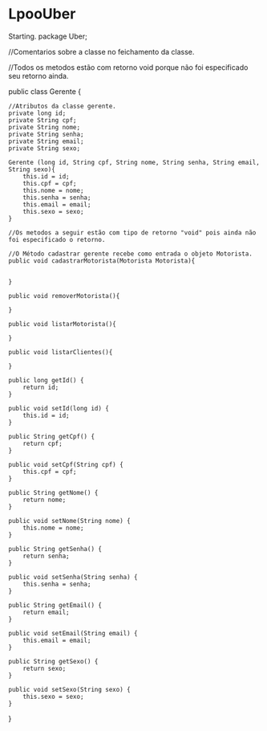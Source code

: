 # LpooUber
Starting.
package Uber;

//Comentarios sobre a classe no feichamento da classe.

//Todos os metodos estão com retorno void porque não foi especificado seu retorno ainda.

public class Gerente {
	
	//Atributos da classe gerente.
	private long id;
	private String cpf;
	private String nome;
	private String senha;
	private String email;
	private String sexo; 
	
	Gerente (long id, String cpf, String nome, String senha, String email, String sexo){
		this.id = id;
		this.cpf = cpf;
		this.nome = nome;
		this.senha = senha;
		this.email = email;
		this.sexo = sexo;
	}

	//Os metodos a seguir estão com tipo de retorno "void" pois ainda não foi especificado o retorno.
	
	//O Método cadastrar gerente recebe como entrada o objeto Motorista.
	public void cadastrarMotorista(Motorista Motorista){
	
		
	}

	public void removerMotorista(){
		
	}
	
	public void listarMotorista(){
		
	}
	
	public void listarClientes(){
		
	}
	
	public long getId() {
		return id;
	}

	public void setId(long id) {
		this.id = id;
	}

	public String getCpf() {
		return cpf;
	}

	public void setCpf(String cpf) {
		this.cpf = cpf;
	}

	public String getNome() {
		return nome;
	}

	public void setNome(String nome) {
		this.nome = nome;
	}

	public String getSenha() {
		return senha;
	}

	public void setSenha(String senha) {
		this.senha = senha;
	}

	public String getEmail() {
		return email;
	}

	public void setEmail(String email) {
		this.email = email;
	}

	public String getSexo() {
		return sexo;
	}

	public void setSexo(String sexo) {
		this.sexo = sexo;
	}
}
